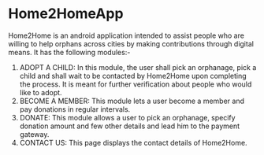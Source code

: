 # Home2HomeApp
Home2Home is an android application intended to assist people who are willing to help orphans across cities by making contributions through digital means.
It has the following modules:-
1. ADOPT A CHILD: In this module, the user shall pick an orphanage, pick a child and shall wait to be contacted by Home2Home upon completing the process. It is meant for further verification about people who would like to adopt.
2. BECOME A MEMBER: This module lets a user become a member and pay donations in regular intervals.
3. DONATE: This module allows a user to pick an orphanage, specify donation amount and few other details and lead him to the payment gateway.
4. CONTACT US: This page displays the contact details of Home2Home.

